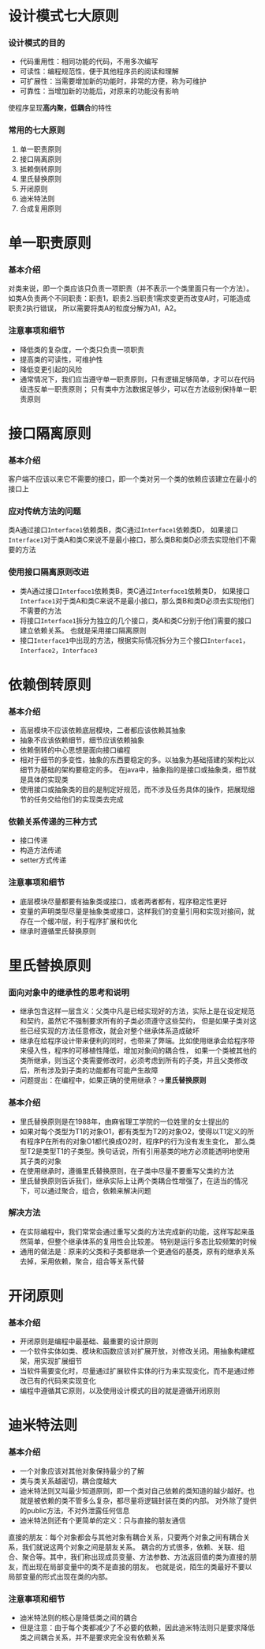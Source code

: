 # 设计模式七大原则

### 设计模式的目的

* 代码重用性：相同功能的代码，不用多次编写
* 可读性：编程规范性，便于其他程序员的阅读和理解
* 可扩展性：当需要增加新的功能时，非常的方便，称为可维护
* 可靠性：当增加新的功能后，对原来的功能没有影响

使程序呈现**高内聚，低耦合**的特性

### 常用的七大原则

1. 单一职责原则
2. 接口隔离原则
3. 抵赖倒转原则
4. 里氏替换原则
5. 开闭原则
6. 迪米特法则
7. 合成复用原则

# 单一职责原则

### 基本介绍

对类来说，即一个类应该只负责一项职责（并不表示一个类里面只有一个方法）。
如类A负责两个不同职责：职责1，职责2.当职责1需求变更而改变A时，可能造成职责2执行错误，
所以需要将类A的粒度分解为A1，A2。

### 注意事项和细节

* 降低类的复杂度，一个类只负责一项职责
* 提高类的可读性，可维护性
* 降低变更引起的风险
* 通常情况下，我们应当遵守单一职责原则，只有逻辑足够简单，才可以在代码级违反单一职责原则；
只有类中方法数据足够少，可以在方法级别保持单一职责原则

# 接口隔离原则

### 基本介绍

客户端不应该以来它不需要的接口，即一个类对另一个类的依赖应该建立在最小的接口上

### 应对传统方法的问题

类A通过接口`Interface1`依赖类B，类C通过`Interface1`依赖类D，
如果接口`Interface1`对于类A和类C来说不是最小接口，那么类B和类D必须去实现他们不需要的方法

### 使用接口隔离原则改进

* 类A通过接口`Interface1`依赖类B，类C通过`Interface1`依赖类D，
如果接口`Interface1`对于类A和类C来说不是最小接口，那么类B和类D必须去实现他们不需要的方法
* 将接口`Interface1`拆分为独立的几个接口，类A和类C分别于他们需要的接口建立依赖关系。
也就是采用接口隔离原则
* 接口`Interface1`中出现的方法，根据实际情况拆分为三个接口`Interface1`，`Interface2`，`Interface3`

# 依赖倒转原则

### 基本介绍

* 高层模块不应该依赖底层模块，二者都应该依赖其抽象
* 抽象不应该依赖细节，细节应该依赖抽象
* 依赖倒转的中心思想是面向接口编程
* 相对于细节的多变性，抽象的东西要稳定的多。以抽象为基础搭建的架构比以细节为基础的架构要稳定的多。
在java中，抽象指的是接口或抽象类，细节就是具体的实现类
* 使用接口或抽象类的目的是制定好规范，而不涉及任务具体的操作，把展现细节的任务交给他们的实现类去完成

### 依赖关系传递的三种方式

* 接口传递
* 构造方法传递
* setter方式传递

### 注意事项和细节

* 底层模块尽量都要有抽象类或接口，或者两者都有，程序稳定性更好
* 变量的声明类型尽量是抽象类或接口，这样我们的变量引用和实现对接间，就存在一个缓冲层，利于程序扩展和优化
* 继承时遵循里氏替换原则

# 里氏替换原则

### 面向对象中的继承性的思考和说明

* 继承包含这样一层含义：父类中凡是已经实现好的方法，实际上是在设定规范和契约，虽然它不强制要求所有的子类必须遵守这些契约，
但是如果子类对这些已经实现的方法任意修改，就会对整个继承体系造成破坏
* 继承在给程序设计带来便利的同时，也带来了弊端。比如使用继承会给程序带来侵入性，程序的可移植性降低，增加对象间的耦合性，
如果一个类被其他的类所继承，则当这个类需要修改时，必须考虑到所有的子类，并且父类修改后，所有涉及到子类的功能都有可能产生故障
* 问题提出：在编程中，如果正确的使用继承？->**里氏替换原则**

### 基本介绍

* 里氏替换原则是在1988年，由麻省理工学院的一位姓里的女士提出的
* 如果对每个类型为T1的对象O1，都有类型为T2的对象O2，使得以T1定义的所有程序P在所有的对象O1都代换成O2时，程序P的行为没有发生变化，
那么类型T2是类型T1的子类型。换句话说，所有引用基类的地方必须能透明地使用其子类的对象
* 在使用继承时，遵循里氏替换原则，在子类中尽量不要重写父类的方法
* 里氏替换原则告诉我们，继承实际上让两个类耦合性增强了，在适当的情况下，可以通过聚合，组合，依赖来解决问题

### 解决方法

* 在实际编程中，我们常常会通过重写父类的方法完成新的功能，这样写起来虽然简单，但整个继承体系的复用性会比较差。
特别是运行多态比较频繁的时候
* 通用的做法是：原来的父类和子类都继承一个更通俗的基类，原有的继承关系去掉，采用依赖，聚合，组合等关系代替

# 开闭原则

### 基本介绍

* 开闭原则是编程中最基础、最重要的设计原则
* 一个软件实体如类、模块和函数应该对扩展开放，对修改关闭。用抽象构建框架，用实现扩展细节
* 当软件需要变化时，尽量通过扩展软件实体的行为来实现变化，而不是通过修改已有的代码来实现变化
* 编程中遵循其它原则，以及使用设计模式的目的就是遵循开闭原则

# 迪米特法则

### 基本介绍

* 一个对象应该对其他对象保持最少的了解
* 类与类关系越密切，耦合度越大
* 迪米特法则又叫最少知道原则，即一个类对自己依赖的类知道的越少越好。也就是被依赖的类不管多么复杂，都尽量将逻辑封装在类的内部。
对外除了提供的public方法，不对外泄露任何信息
* 迪米特法则还有个更简单的定义：只与直接的朋友通信

直接的朋友：每个对象都会与其他对象有耦合关系，只要两个对象之间有耦合关系，我们就说这两个对象之间是朋友关系。
耦合的方式很多，依赖、关联、组合、聚合等。其中，我们称出现成员变量、方法参数、方法返回值的类为直接的朋友，而出现在局部变量中的类不是直接的朋友。
也就是说，陌生的类最好不要以局部变量的形式出现在类的内部。

### 注意事项和细节

* 迪米特法则的核心是降低类之间的耦合
* 但是注意：由于每个类都减少了不必要的依赖，因此迪米特法则只是要求降低类之间耦合关系，并不是要求完全没有依赖关系




